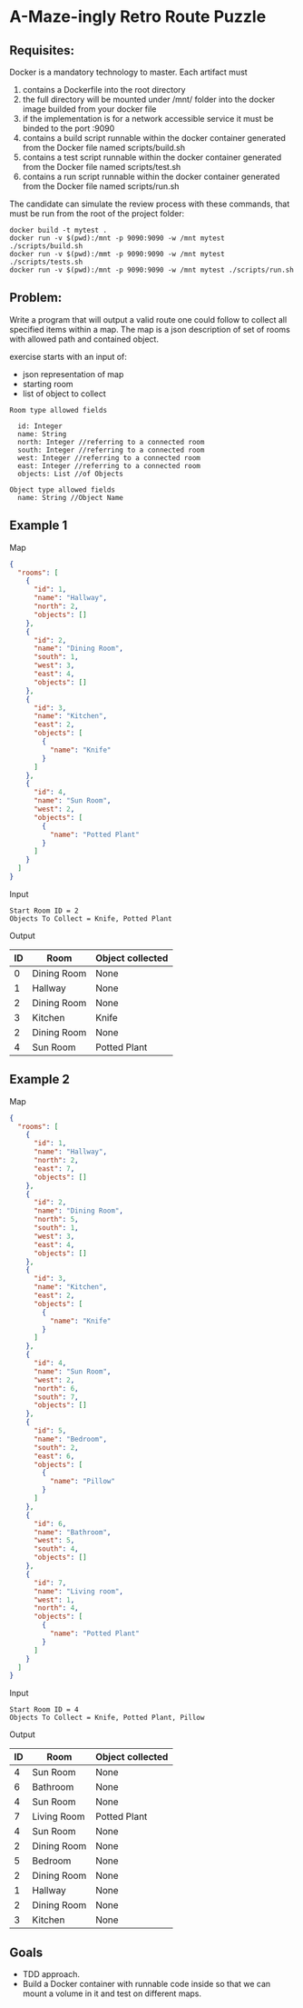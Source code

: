 A-Maze-ingly Retro Route Puzzle
==================

Requisites:
------------------

Docker is a mandatory technology to master. Each artifact must

1. contains a Dockerfile into the root directory
2. the full directory will be mounted under /mnt/ folder into the docker image builded from your docker file
3. if the implementation is for a network accessible service it must be binded to the port :9090
4. contains a build script runnable within the docker container generated from the Docker file named scripts/build.sh
5. contains a test script runnable within the docker container generated from the Docker file named scripts/test.sh
6. contains a run script runnable within the docker container generated from the Docker file named scripts/run.sh

The candidate can simulate the review process with these commands, that must be run from the root of the project folder:

```
docker build -t mytest .
docker run -v $(pwd):/mnt -p 9090:9090 -w /mnt mytest ./scripts/build.sh
docker run -v $(pwd):/mmt -p 9090:9090 -w /mnt mytest ./scripts/tests.sh
docker run -v $(pwd):/mnt -p 9090:9090 -w /mnt mytest ./scripts/run.sh
```

Problem:
------------------

Write a program that will output a valid route one could follow to collect all specified items within a map. The map is
a json description of set of rooms with allowed path and contained object.

exercise starts with an input of:

- json representation of map
- starting room
- list of object to collect

```
Room type allowed fields

  id: Integer
  name: String
  north: Integer //referring to a connected room
  south: Integer //referring to a connected room
  west: Integer //referring to a connected room
  east: Integer //referring to a connected room
  objects: List //of Objects
  
Object type allowed fields
  name: String //Object Name
```

Example 1
-------

Map

```json
{
  "rooms": [
    {
      "id": 1,
      "name": "Hallway",
      "north": 2,
      "objects": []
    },
    {
      "id": 2,
      "name": "Dining Room",
      "south": 1,
      "west": 3,
      "east": 4,
      "objects": []
    },
    {
      "id": 3,
      "name": "Kitchen",
      "east": 2,
      "objects": [
        {
          "name": "Knife"
        }
      ]
    },
    {
      "id": 4,
      "name": "Sun Room",
      "west": 2,
      "objects": [
        {
          "name": "Potted Plant"
        }
      ]
    }
  ]
}
```

Input

```
Start Room ID = 2
Objects To Collect = Knife, Potted Plant
```

Output

| ID | Room | Object collected|
|----|------|-----------------|
|0|Dining Room|None|
|1|Hallway|None|
|2|Dining Room|None|
|3|Kitchen|Knife|
|2|Dining Room|None|
|4|Sun Room|Potted Plant|

Example 2
-------

Map

```json
{
  "rooms": [
    {
      "id": 1,
      "name": "Hallway",
      "north": 2,
      "east": 7,
      "objects": []
    },
    {
      "id": 2,
      "name": "Dining Room",
      "north": 5,
      "south": 1,
      "west": 3,
      "east": 4,
      "objects": []
    },
    {
      "id": 3,
      "name": "Kitchen",
      "east": 2,
      "objects": [
        {
          "name": "Knife"
        }
      ]
    },
    {
      "id": 4,
      "name": "Sun Room",
      "west": 2,
      "north": 6,
      "south": 7,
      "objects": []
    },
    {
      "id": 5,
      "name": "Bedroom",
      "south": 2,
      "east": 6,
      "objects": [
        {
          "name": "Pillow"
        }
      ]
    },
    {
      "id": 6,
      "name": "Bathroom",
      "west": 5,
      "south": 4,
      "objects": []
    },
    {
      "id": 7,
      "name": "Living room",
      "west": 1,
      "north": 4,
      "objects": [
        {
          "name": "Potted Plant"
        }
      ]
    }
  ]
}
```

Input

```
Start Room ID = 4
Objects To Collect = Knife, Potted Plant, Pillow
```

Output

| ID | Room | Object collected|
|----|------|-----------------|
|4|Sun Room|None|
|6|Bathroom|None|
|4|Sun Room|None|
|7|Living Room|Potted Plant|
|4|Sun Room|None|
|2|Dining Room|None|
|5|Bedroom|None|
|2|Dining Room|None|
|1|Hallway|None|
|2|Dining Room|None|
|3|Kitchen|None|

Goals
----------------

- TDD approach.
- Build a Docker container with runnable code inside so that we can mount a volume in it and test on different maps.